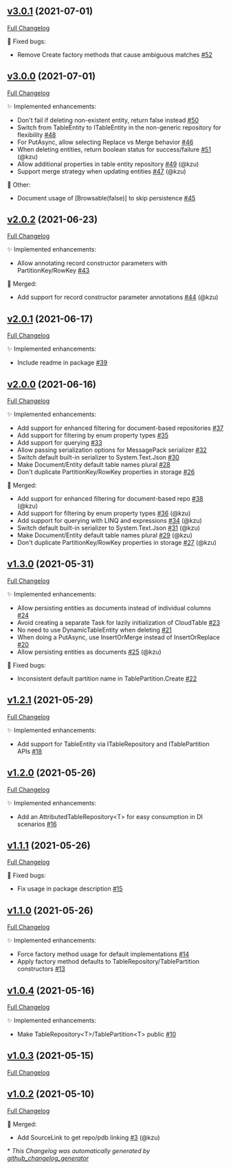 

## [v3.0.1](https://github.com/devlooped/TableStorage/tree/v3.0.1) (2021-07-01)

[Full Changelog](https://github.com/devlooped/TableStorage/compare/v3.0.0...v3.0.1)

:bug: Fixed bugs:

- Remove Create factory methods that cause ambiguous matches [\#52](https://github.com/devlooped/TableStorage/issues/52)

## [v3.0.0](https://github.com/devlooped/TableStorage/tree/v3.0.0) (2021-07-01)

[Full Changelog](https://github.com/devlooped/TableStorage/compare/v2.0.2...v3.0.0)

:sparkles: Implemented enhancements:

- Don't fail if deleting non-existent entity, return false instead [\#50](https://github.com/devlooped/TableStorage/issues/50)
- Switch from TableEntity to ITableEntity in the non-generic repository for flexibility [\#48](https://github.com/devlooped/TableStorage/issues/48)
- For PutAsync, allow selecting Replace vs Merge behavior [\#46](https://github.com/devlooped/TableStorage/issues/46)
- When deleting entities, return boolean status for success/failure [\#51](https://github.com/devlooped/TableStorage/pull/51) (@kzu)
- Allow additional properties in table entity repository [\#49](https://github.com/devlooped/TableStorage/pull/49) (@kzu)
- Support merge strategy when updating entities [\#47](https://github.com/devlooped/TableStorage/pull/47) (@kzu)

:hammer: Other:

- Document usage of \[Browsable\(false\)\] to skip persistence [\#45](https://github.com/devlooped/TableStorage/issues/45)

## [v2.0.2](https://github.com/devlooped/TableStorage/tree/v2.0.2) (2021-06-23)

[Full Changelog](https://github.com/devlooped/TableStorage/compare/v2.0.1...v2.0.2)

:sparkles: Implemented enhancements:

- Allow annotating record constructor parameters with PartitionKey/RowKey [\#43](https://github.com/devlooped/TableStorage/issues/43)

:twisted_rightwards_arrows: Merged:

- Add support for record constructor parameter annotations [\#44](https://github.com/devlooped/TableStorage/pull/44) (@kzu)

## [v2.0.1](https://github.com/devlooped/TableStorage/tree/v2.0.1) (2021-06-17)

[Full Changelog](https://github.com/devlooped/TableStorage/compare/v2.0.0...v2.0.1)

:sparkles: Implemented enhancements:

- Include readme in package [\#39](https://github.com/devlooped/TableStorage/issues/39)

## [v2.0.0](https://github.com/devlooped/TableStorage/tree/v2.0.0) (2021-06-16)

[Full Changelog](https://github.com/devlooped/TableStorage/compare/v1.3.0...v2.0.0)

:sparkles: Implemented enhancements:

- Add support for enhanced filtering for document-based repositories [\#37](https://github.com/devlooped/TableStorage/issues/37)
- Add support for filtering by enum property types [\#35](https://github.com/devlooped/TableStorage/issues/35)
- Add support for querying [\#33](https://github.com/devlooped/TableStorage/issues/33)
- Allow passing serialization options for MessagePack serializer [\#32](https://github.com/devlooped/TableStorage/issues/32)
- Switch default built-in serializer to System.Text.Json  [\#30](https://github.com/devlooped/TableStorage/issues/30)
- Make Document/Entity default table names plural [\#28](https://github.com/devlooped/TableStorage/issues/28)
- Don't duplicate PartitionKey/RowKey properties in storage [\#26](https://github.com/devlooped/TableStorage/issues/26)

:twisted_rightwards_arrows: Merged:

- Add support for enhanced filtering for document-based repo [\#38](https://github.com/devlooped/TableStorage/pull/38) (@kzu)
- Add support for filtering by enum property types [\#36](https://github.com/devlooped/TableStorage/pull/36) (@kzu)
- Add support for querying with LINQ and expressions [\#34](https://github.com/devlooped/TableStorage/pull/34) (@kzu)
- Switch default built-in serializer to System.Text.Json [\#31](https://github.com/devlooped/TableStorage/pull/31) (@kzu)
- Make Document/Entity default table names plural [\#29](https://github.com/devlooped/TableStorage/pull/29) (@kzu)
- Don't duplicate PartitionKey/RowKey properties in storage [\#27](https://github.com/devlooped/TableStorage/pull/27) (@kzu)

## [v1.3.0](https://github.com/devlooped/TableStorage/tree/v1.3.0) (2021-05-31)

[Full Changelog](https://github.com/devlooped/TableStorage/compare/v1.2.1...v1.3.0)

:sparkles: Implemented enhancements:

- Allow persisting entities as documents instead of individual columns [\#24](https://github.com/devlooped/TableStorage/issues/24)
- Avoid creating a separate Task for lazily initialization of CloudTable [\#23](https://github.com/devlooped/TableStorage/issues/23)
- No need to use DynamicTableEntity when deleting [\#21](https://github.com/devlooped/TableStorage/issues/21)
- When doing a PutAsync, use InsertOrMerge instead of InsertOrReplace [\#20](https://github.com/devlooped/TableStorage/issues/20)
- Allow persisting entities as documents [\#25](https://github.com/devlooped/TableStorage/pull/25) (@kzu)

:bug: Fixed bugs:

- Inconsistent default partition name in TablePartition.Create [\#22](https://github.com/devlooped/TableStorage/issues/22)

## [v1.2.1](https://github.com/devlooped/TableStorage/tree/v1.2.1) (2021-05-29)

[Full Changelog](https://github.com/devlooped/TableStorage/compare/v1.2.0...v1.2.1)

:sparkles: Implemented enhancements:

- Add support for TableEntity via ITableRepository and ITablePartition APIs [\#18](https://github.com/devlooped/TableStorage/issues/18)

## [v1.2.0](https://github.com/devlooped/TableStorage/tree/v1.2.0) (2021-05-26)

[Full Changelog](https://github.com/devlooped/TableStorage/compare/v1.1.1...v1.2.0)

:sparkles: Implemented enhancements:

- Add an AttributedTableRepository\<T\> for easy consumption in DI scenarios [\#16](https://github.com/devlooped/TableStorage/issues/16)

## [v1.1.1](https://github.com/devlooped/TableStorage/tree/v1.1.1) (2021-05-26)

[Full Changelog](https://github.com/devlooped/TableStorage/compare/v1.1.0...v1.1.1)

:bug: Fixed bugs:

- Fix usage in package description [\#15](https://github.com/devlooped/TableStorage/issues/15)

## [v1.1.0](https://github.com/devlooped/TableStorage/tree/v1.1.0) (2021-05-26)

[Full Changelog](https://github.com/devlooped/TableStorage/compare/v1.0.4...v1.1.0)

:sparkles: Implemented enhancements:

- Force factory method usage for default implementations [\#14](https://github.com/devlooped/TableStorage/issues/14)
- Apply factory method defaults to TableRepository/TablePartition constructors [\#13](https://github.com/devlooped/TableStorage/issues/13)

## [v1.0.4](https://github.com/devlooped/TableStorage/tree/v1.0.4) (2021-05-16)

[Full Changelog](https://github.com/devlooped/TableStorage/compare/v1.0.3...v1.0.4)

:sparkles: Implemented enhancements:

- Make TableRepository\<T\>/TablePartition\<T\> public [\#10](https://github.com/devlooped/TableStorage/issues/10)

## [v1.0.3](https://github.com/devlooped/TableStorage/tree/v1.0.3) (2021-05-15)

[Full Changelog](https://github.com/devlooped/TableStorage/compare/v1.0.2...v1.0.3)

## [v1.0.2](https://github.com/devlooped/TableStorage/tree/v1.0.2) (2021-05-10)

[Full Changelog](https://github.com/devlooped/TableStorage/compare/cf1b7f069ac6d68482b498555c8dbdda8e1ae5b4...v1.0.2)

:twisted_rightwards_arrows: Merged:

- Add SourceLink to get repo/pdb linking [\#3](https://github.com/devlooped/TableStorage/pull/3) (@kzu)



\* *This Changelog was automatically generated by [github_changelog_generator](https://github.com/github-changelog-generator/github-changelog-generator)*
